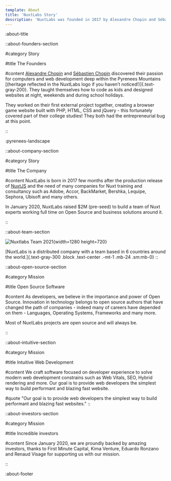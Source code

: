 ```yaml
---
template: About
title: 'NuxtLabs Story'
description: 'NuxtLabs was founded in 2017 by Alexandre Chopin and Sébastien Chopin is an Open Source software company dedicated to build software focused on developer experience.'
---
```


:about-title

::about-founders-section

#category
Story

#title
The Founders

#content
[Alexandre Chopin](https://twitter.com/iamnuxt) and [Sébastien Chopin](https://twitter.com/atinux) discovered their passion for computers and web development deep within the Pyrenees Mountains [(heritage reflected in the NuxtLabs logo if you haven’t noticed!)]{.text-gray-200}. They taught themselves how to code as kids and designed websites at night, weekends and during school holidays.

They worked on their first external project together, creating a browser game website built with PHP, HTML, CSS and jQuery - this fortunately covered part of their college studies! They both had the entrepreneurial bug at this point.

::

:pyrenees-landscape

::about-company-section

#category
Story

#title
The Company

#content
NuxtLabs is born in 2017 few months after the production release of [NuxtJS](/nuxtjs) and the need of many companies for Nuxt training and consultancy such as Adobe, Accor, BackMarket, Bershka, Lequipe, Sephora, Ubisoft and many others.

In January 2020, NuxtLabs raised $2M (pre-seed) to build a team of Nuxt experts working full time on Open Source and business solutions around it.

::

::about-team-section

![Nuxtlabs Team 2021](/img/team.jpg){width=1280 height=720}

[NuxtLabs is a distributed company with a team based in 6 countries around the world.]{.text-gray-300 .block .text-center .-mt-1 .mb-24 .sm:mb-0}
::

::about-open-source-section

#category
Mission

#title
Open Source Software

#content
As developers, we believe in the importance and power of Open Source. Innovation in technology belongs to open source authors that have changed the path of companies - indeed many of careers have depended on them - Languages, Operating Systems, Frameworks and many more.

Most of NuxtLabs projects are open source and will always be.

::

::about-intuitive-section

#category
Mission

#title
Intuitive Web Development

#content
We craft software focused on developer experience to solve modern web development constrains such as Web Vitals, SEO, Hybrid rendering and more. Our goal is to provide web developers the simplest way to build performant and blazing fast website.

#quote
"Our goal is to provide web developers the simplest way to build performant and blazing fast websites."
::

::about-investors-section

#category
Mission

#title
Incredible investors

#content
Since January 2020, we are proundly backed by amazing investors, thanks to First Minute Capital, Kima Venture, Eduardo Ronzano and Renaud Visage for supporting us with our mission.

::

:about-footer
